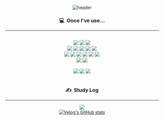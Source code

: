 <div align="center">

  
  ![header](https://capsule-render.vercel.app/api?type=waving&height=180&section=header&text=17wolfgwang&fontColor=000000&fontSize=70&fontAlignY=40&color=c0c0c0)


  ### 💻&nbsp;&nbsp;Once I've use...</br>
  ---
  </br>
  <img src="https://img.shields.io/badge/JavaScript-F7DF1E?style=for-the-badge&logo=JavaScript&logoColor=black"/>
  <img src="https://img.shields.io/badge/Html5-E34F26?style=for-the-badge&logo=Html5&logoColor=black"/>
  <img src="https://img.shields.io/badge/CSS3-1572B6?style=for-the-badge&logo=CSS3&logoColor=black"/></br>
  <img src="https://img.shields.io/badge/React-61DAFB?style=for-the-badge&logo=React&logoColor=black"/>
  <img src="https://img.shields.io/badge/Redux-764ABC?style=for-the-badge&logo=Redux&logoColor=black"/>
  <img src="https://img.shields.io/badge/NextJS-000000?style=for-the-badge&logo=NextJS&logoColor=white"/>
  <img src="https://img.shields.io/badge/TypeScript-3178C6?style=for-the-badge&logo=TypeScript&logoColor=black"/>
  <img src="https://img.shields.io/badge/StyledComponent-DB7093?style=for-the-badge&logo=StyledComponent&logoColor=black"/></br>
  <img src="https://img.shields.io/badge/Python-3776AB?style=for-the-badge&logo=Python&logoColor=black"/>
  <img src="https://img.shields.io/badge/Unity-FFFFFF?style=for-the-badge&logo=Unity&logoColor=black"/>

  
  <img src="https://img.shields.io/badge/GraphQL-E10098?style=for-the-badge&logo=GraphQL&logoColor=black"/>
  <img src="https://img.shields.io/badge/Apollo-311C87?style=for-the-badge&logo=Apollo&logoColor=black"/>
  <img src="https://img.shields.io/badge/Firebase-FFCA28?style=for-the-badge&logo=Firebase&logoColor=black"/>
  <img src="https://img.shields.io/badge/MongoDB-47A248?style=for-the-badge&logo=MongoDB&logoColor=black"/></br>
  <img src="https://img.shields.io/badge/Netlify-00C7B7?style=for-the-badge&logo=Netlify&logoColor=black"/>
  <img src="https://img.shields.io/badge/AWSEC2-FF9900?style=for-the-badge&logo=AWSEC2&logoColor=black"/>
  
  
  </br>
  </br>
  <img src="https://img.shields.io/badge/Heroku-430098?style=for-the-badge&logo=Heroku&logoColor=black"/>
  <img src="https://img.shields.io/badge/ThreeJS-000000?style=for-the-badge&logo=ThreeJS&logoColor=black"/>
  <img src="https://img.shields.io/badge/Stripe-008CDD?style=for-the-badge&logo=Stripe&logoColor=black"/>
  
  
  </br>
  </br>
  

  ### ✍&nbsp;&nbsp;Study Log
  ---
  <a href="https://velog.io/@dkzks44"><img src="https://img.shields.io/badge/Velog-3DDC84?style=for-the-badge&logo=Blogger&logoColor=white"/></a></br>
  [![Velog's GitHub stats](https://velog-readme-stats.vercel.app/api?name=dkzks44)]((https://velog.io/@dkzks44)https://velog.io/@dkzks44)

  
  
</div>
